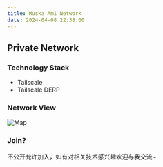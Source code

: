 ```yaml
---
title: Muska Ami Network
date: 2024-04-08 22:38:00
---
```

## Private Network

### Technology Stack

- Tailscale
- Tailscale DERP

### Network View

![Map](https://cloud.1l1.icu/f/9QSA/Muska-Ami-Network-Famework.jpg)

### Join?

不公开允许加入，如有对相关技术感兴趣欢迎与我交流~
